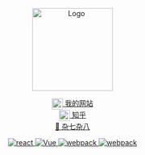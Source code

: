 <p align="center">
  <img src="https://www.gitsu.cn/static/img/shui.png"
        alt="Logo" width="160" height="164" style="max-width: 100%;">
</p>
<p align="center">
  <a href="https://www.gitsu.cn">
    <img align="center" alt="wineSu" width="22px" src="https://www.gitsu.cn/static/img/favicon.ico" />
    我的网站
  </a>
  <br />
  <a href="https://www.zhihu.com/people/he-zi-lai-lai-96-47-31">
    <img align="center" alt="wineSu" width="22px" src="https://www.gitsu.cn/static/img/favicon.ico" />
    知乎
  </a>
  <br />
  <a href="https://blog.csdn.net/susuzhe123">
    🌱 杂七杂八
  </a>
</p>
<p align="center">
    <a href="https://www.gitsu.cn/article41">
        <img src="https://img.shields.io/badge/react-源码-brightgreen" alt="react" />
    </a>
    <a href="https://www.gitsu.cn/list">
        <img src="https://img.shields.io/badge/vue-源码-green" alt="Vue">
    </a>
    <a href="https://www.gitsu.cn/article28">
        <img src="https://img.shields.io/badge/webpack-源码-important" alt="webpack">
    </a>
    <a href="https://www.gitsu.cn/">
        <img src="https://img.shields.io/badge/more-...-9cf" alt="webpack">
    </a>
</p>
